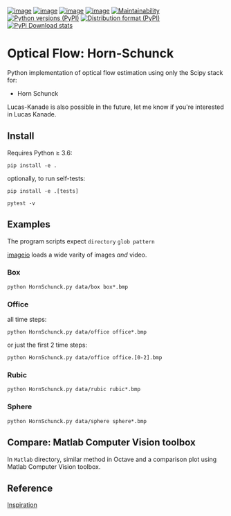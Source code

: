 [![image](https://zenodo.org/badge/DOI/10.5281/zenodo.1043971.svg)](https://doi.org/10.5281/zenodo.1043971)
[![image](https://travis-ci.org/scivision/pyoptflow.svg?branch=master)](https://travis-ci.org/scivision/pyoptflow)
[![image](https://coveralls.io/repos/github/scivision/pyoptflow/badge.svg?branch=master)](https://coveralls.io/github/scivision/pyoptflow?branch=master)
[![image](https://ci.appveyor.com/api/projects/status/9iv32q84vd3gbdde?svg=true)](https://ci.appveyor.com/project/scivision/pyoptflow)
[![Maintainability](https://api.codeclimate.com/v1/badges/b7a550fa1d50af8491d3/maintainability)](https://codeclimate.com/github/scivision/pyoptflow/maintainability)
[![Python versions (PyPI)](https://img.shields.io/pypi/pyversions/pyoptflow.svg)](https://pypi.python.org/pypi/pyoptflow)
[![Distribution format (PyPI)](https://img.shields.io/pypi/format/pyoptflow.svg)](https://pypi.python.org/pypi/pyoptflow)
[![PyPi Download stats](http://pepy.tech/badge/pyoptflow)](http://pepy.tech/project/pyoptflow)

# Optical Flow: Horn-Schunck

Python implementation of optical flow estimation using only the Scipy stack for:

-   Horn Schunck

Lucas-Kanade is also possible in the future, let me know if you're interested in Lucas Kanade.

## Install

Requires Python &ge; 3.6:

    pip install -e .

optionally, to run self-tests:

    pip install -e .[tests]

    pytest -v

## Examples

The program scripts expect `directory` `glob pattern` 

[imageio](https://imageio.github.io/) loads a wide varity of images *and* video.

### Box

    python HornSchunck.py data/box box*.bmp

### Office

all time steps:

    python HornSchunck.py data/office office*.bmp

or just the first 2 time steps:

    python HornSchunck.py data/office office.[0-2].bmp

### Rubic

    python HornSchunck.py data/rubic rubic*.bmp

### Sphere

    python HornSchunck.py data/sphere sphere*.bmp

## Compare: Matlab Computer Vision toolbox

In `Matlab` directory, similar method in Octave and a comparison plot using Matlab Computer Vision toolbox.

## Reference

[Inspiration](https://github.com/ablarry91/Optical-Flow-LucasKanade-HornSchunck/)
